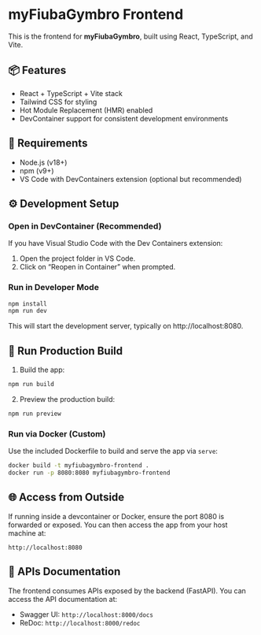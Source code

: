 # myFiubaGymbro Frontend

This is the frontend for **myFiubaGymbro**, built using React, TypeScript, and Vite.

## 📦 Features

- React + TypeScript + Vite stack
- Tailwind CSS for styling
- Hot Module Replacement (HMR) enabled
- DevContainer support for consistent development environments

## 🧪 Requirements

- Node.js (v18+)
- npm (v9+)
- VS Code with DevContainers extension (optional but recommended)

## ⚙️ Development Setup

### Open in DevContainer (Recommended)

If you have Visual Studio Code with the Dev Containers extension:

1. Open the project folder in VS Code.
2. Click on “Reopen in Container” when prompted.

### Run in Developer Mode

```bash
npm install
npm run dev
```

This will start the development server, typically on http://localhost:8080.

## 🚀 Run Production Build

1. Build the app:

```bash
npm run build
```

2. Preview the production build:

```bash
npm run preview
```

### Run via Docker (Custom)

Use the included Dockerfile to build and serve the app via `serve`:

```bash
docker build -t myfiubagymbro-frontend .
docker run -p 8080:8080 myfiubagymbro-frontend
```

## 🌐 Access from Outside

If running inside a devcontainer or Docker, ensure the port 8080 is forwarded or exposed. You can then access the app from your host machine at:

```
http://localhost:8080
```

## 📑 APIs Documentation

The frontend consumes APIs exposed by the backend (FastAPI). You can access the API documentation at:

- Swagger UI: `http://localhost:8000/docs`
- ReDoc: `http://localhost:8000/redoc`
